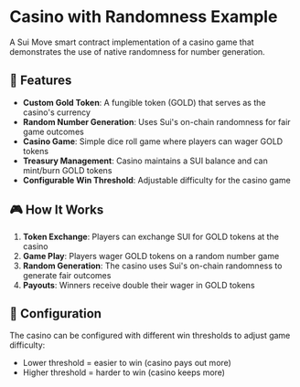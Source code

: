 # Casino with Randomness Example

A Sui Move smart contract implementation of a casino game that demonstrates the use of native randomness for number generation.

## 🎰 Features

- **Custom Gold Token**: A fungible token (GOLD) that serves as the casino's currency
- **Random Number Generation**: Uses Sui's on-chain randomness for fair game outcomes
- **Casino Game**: Simple dice roll game where players can wager GOLD tokens
- **Treasury Management**: Casino maintains a SUI balance and can mint/burn GOLD tokens
- **Configurable Win Threshold**: Adjustable difficulty for the casino game

## 🎮 How It Works

1. **Token Exchange**: Players can exchange SUI for GOLD tokens at the casino
2. **Game Play**: Players wager GOLD tokens on a random number game
3. **Random Generation**: The casino uses Sui's on-chain randomness to generate fair outcomes
4. **Payouts**: Winners receive double their wager in GOLD tokens

## 🔧 Configuration

The casino can be configured with different win thresholds to adjust game difficulty:

- Lower threshold = easier to win (casino pays out more)
- Higher threshold = harder to win (casino keeps more)
